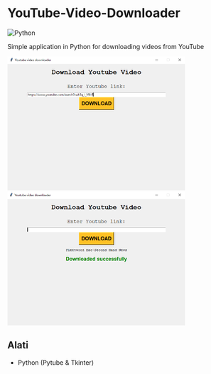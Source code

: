 # YouTube-Video-Downloader
<img alt="Python" src="https://img.shields.io/badge/python%20-%2314354C.svg?&style=for-the-badge&logo=python&logoColor=white"/>
</br>

Simple application in Python for downloading videos from YouTube

<p float="left">
<img src="img/yt0.png" width="400">
<img src="img/yt1.png" width="400"

</p>

## Alati
- Python (Pytube & Tkinter)

